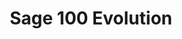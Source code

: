 ---
title: "Sage 100 Evolution"
lead: "Integrate your Sage 100 Evolution with supported Sales Channels / Webstores through Stock2Shop"
seoTitle: "Sage 100 Evolution Integration Features"
seoDescription: "Integrate your Sage 100 Evolution data source with supported Sales Channels / Webstores through Stock2Shop"
source: "sage-100-evolution"
type: help
tags: ["feature"]
---